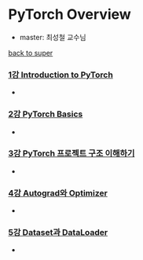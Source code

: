 # PyTorch Overview
- master: 최성철 교수님

[back to super](https://github.com/jinmang2/boostcamp_ai_tech_2/tree/main/u-stage)

### [1강 Introduction to PyTorch](https://github.com/jinmang2/boostcamp_ai_tech_2/tree/main/u-stage/pytorch/ch01_intro)
-

### [2강 PyTorch Basics](https://github.com/jinmang2/boostcamp_ai_tech_2/tree/main/u-stage/pytorch/ch02_pytorch_basic)
-

### [3강 PyTorch 프로젝트 구조 이해하기](https://github.com/jinmang2/boostcamp_ai_tech_2/tree/main/u-stage/pytorch/ch03_pytorch_structure)
-

### [4강 Autograd와 Optimizer](https://github.com/jinmang2/boostcamp_ai_tech_2/tree/main/u-stage/pytorch/ch04_autograd)
-

### [5강 Dataset과 DataLoader](https://github.com/jinmang2/boostcamp_ai_tech_2/tree/main/u-stage/pytorch/ch05_dataset)
-
